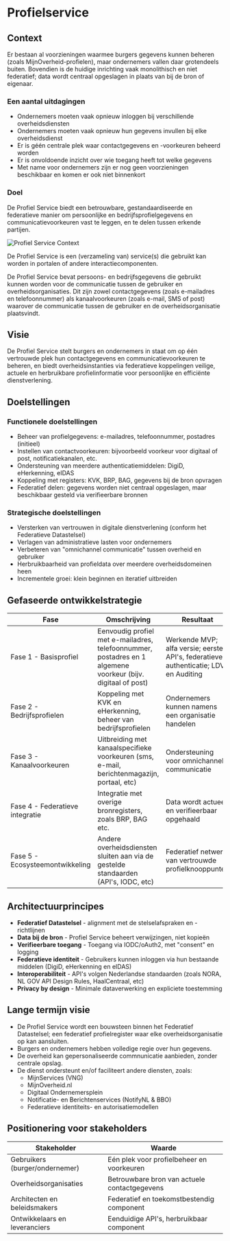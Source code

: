 # Profielservice

## Context

Er bestaan al voorzieningen waarmee burgers gegevens kunnen beheren (zoals MijnOverheid-profielen), maar ondernemers vallen daar grotendeels buiten. Bovendien is de huidige inrichting vaak monolithisch en niet federatief; data wordt centraal opgeslagen in plaats van bij de bron of eigenaar.

### Een aantal uitdagingen

- Ondernemers moeten vaak opnieuw inloggen bij verschillende overheidsdiensten
- Ondernemers moeten vaak opnieuw hun gegevens invullen bij elke overheidsdienst
- Er is géén centrale plek waar contactgegevens en -voorkeuren beheerd worden
- Er is onvoldoende inzicht over wie toegang heeft tot welke gegevens
- Met name voor ondernemers zijn er nog geen voorzieningen beschikbaar en komen er ook niet binnenkort

### Doel

De Profiel Service biedt een betrouwbare, gestandaardiseerde en federatieve manier om persoonlijke en bedrijfsprofielgegevens en communicatievoorkeuren vast te leggen, en te delen tussen erkende partijen.

![Profiel Service Context](embed:ProfielServiceContext)

De Profiel Service is een (verzameling van) service(s) die gebruikt kan worden in portalen of andere interactiecomponenten.

De Profiel Service bevat persoons- en bedrijfsgegevens die gebruikt kunnen worden voor de communicatie tussen de gebruiker en overheidsorganisaties. Dit zijn zowel contactgegevens (zoals e-mailadres en telefoonnummer) als kanaalvoorkeuren (zoals e-mail, SMS of post) waarover de communicatie tussen de gebruiker en de overheidsorganisatie plaatsvindt.

## Visie

De Profiel Service stelt burgers en ondernemers in staat om op één vertrouwde plek hun contactgegevens en communicatievoorkeuren te beheren, en biedt overheidsinstanties via federatieve koppelingen veilige, actuele en herbruikbare profielinformatie voor persoonlijke en efficiënte dienstverlening.

## Doelstellingen

### Functionele doelstellingen

- Beheer van profielgegevens: e-mailadres, telefoonnummer, postadres (initieel)
- Instellen van contactvoorkeuren: bijvoorbeeld voorkeur voor digitaal of post, notificatiekanalen, etc.
- Ondersteuning van meerdere authenticatiemiddelen: DigiD, eHerkenning, eIDAS
- Koppeling met registers: KVK, BRP, BAG, gegevens bij de bron opvragen
- Federatief delen: gegevens worden niet centraal opgeslagen, maar beschikbaar gesteld via verifieerbare bronnen

### Strategische doelstellingen

- Versterken van vertrouwen in digitale dienstverlening (conform het Federatieve Datastelsel)
- Verlagen van administratieve lasten voor ondernemers
- Verbeteren van "omnichannel communicatie" tussen overheid en gebruiker
- Herbruikbaarheid van profieldata over meerdere overheidsdomeinen heen
- Incrementele groei: klein beginnen en iteratief uitbreiden

## Gefaseerde ontwikkelstrategie

| Fase                            | Omschrijving                                                                                                 | Resultaat                                                                           |
| ------------------------------- | ------------------------------------------------------------------------------------------------------------ | ----------------------------------------------------------------------------------- |
| Fase 1 - Basisprofiel           | Eenvoudig profiel met e-mailadres, telefoonnummer, postadres en 1 algemene voorkeur (bijv. digitaal of post) | Werkende MVP; alfa versie; eerste API's, federatieve authenticatie; LDV en Auditing |
| Fase 2 - Bedrijfsprofielen      | Koppeling met KVK en eHerkenning, beheer van bedrijfsprofielen                                               | Ondernemers kunnen namens een organisatie handelen                                  |
| Fase 3 - Kanaalvoorkeuren       | Uitbreiding met kanaalspecifieke voorkeuren (sms, e-mail, berichtenmagazijn, portaal, etc)                   | Ondersteuning voor omnichannel communicatie                                         |
| Fase 4 - Federatieve integratie | Integratie met overige bronregisters, zoals BRP, BAG etc.                                                    | Data wordt actueel en verifieerbaar opgehaald                                       |
| Fase 5 - Ecosysteemontwikkeling | Andere overheidsdiensten sluiten aan via de gestelde standaarden (API's, IODC, etc)                          | Federatief netwerk van vertrouwde profielknooppunten                                |

## Architectuurprincipes

- **Federatief Datastelsel** - alignment met de stelselafspraken en -richtlijnen
- **Data bij de bron** - Profiel Service beheert verwijzingen, niet kopieën
- **Verifieerbare toegang** - Toegang via IODC/oAuth2, met "consent" en logging
- **Federatieve identiteit** - Gebruikers kunnen inloggen via hun bestaande middelen (DigiD, eHerkenning en eIDAS)
- **Interoperabiliteit** - API's volgen Nederlandse standaarden (zoals NORA, NL GOV API Design Rules, HaalCentraal, etc)
- **Privacy by design** - Minimale dataverwerking en expliciete toestemming

## Lange termijn visie

- De Profiel Service wordt een bouwsteen binnen het Federatief Datastelsel; een federatief profielregister waar elke overheidsorganisatie op kan aansluiten.
- Burgers en ondernemers hebben volledige regie over hun gegevens.
- De overheid kan gepersonaliseerde commnunicatie aanbieden, zonder centrale opslag.
- De dienst ondersteunt en/of faciliteert andere diensten, zoals:
  - MijnServices (VNG)
  - MijnOverheid.nl
  - Digitaal Ondernemersplein
  - Notificatie- en Berichtenservices (NotifyNL & BBO)
  - Federatieve identiteits- en autorisatiemodellen

## Positionering voor stakeholders

| Stakeholder                    | Waarde                                       |
| ------------------------------ | -------------------------------------------- |
| Gebruikers (burger/ondernemer) | Eén plek voor profielbeheer en voorkeuren    |
| Overheidsorganisaties          | Betrouwbare bron van actuele contactgegevens |
| Architecten en beleidsmakers   | Federatief en toekomstbestendig component    |
| Ontwikkelaars en leveranciers  | Eenduidige API's, herbruikbaar component     |
